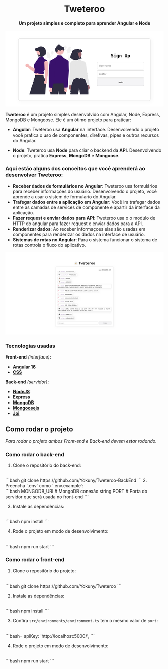 <h1 align="center">
Tweteroo
</h1>

<h4 align="center">
Um projeto simples e completo para aprender Angular e Node</h4>

![register-page.png](./src/assets/register-page.png)

**Tweteroo** é um projeto simples desenvolvido com Angular, Node, Express, MongoDB e Mongoose. Ele é um ótimo projeto para praticar:

- **Angular**: Tweteroo usa **Angular** na interface. Desenvolvendo o projeto você pratica o uso de componentes, diretivas, pipes e outros recursos do Angular.

- **Node**: Tweteroo usa **Node** para criar o backend da **API**. Desenvolvendo o projeto, pratica **Express**, **MongoDB** e **Mongoose**.


### Aqui estão alguns dos conceitos que você aprenderá ao desenvolver Tweteroo:

- **Receber dados de formulários no Angular**: Tweteroo usa formulários para receber informações do usuário. Desenvolvendo o projeto, você aprende a usar o sistem de formulario do Angular.
- **Trafegar dados entre a aplicação em Angular**: Você ira trafegar dados entre as camadas de services de componente e apartir da interface da aplicação.
- **Fazer request e enviar dados para API**: Tweteroo usa o o modulo de HTTP do angular para fazer request e enviar dados para a API.
- **Renderizar dados**: Ao receber informaçoes elas são usadas em componentes para renderizar os dados na interface de usuário.
- **Sistemas de rotas no Angular**: Para o sistema funcionar  o sistema de rotas controla o fluxo do aplicativo.

![first-banner.png](./src/assets/main-page.png)


### Tecnologias usadas

**Front-end** _(interface)_**:**
- **[Angular 16](https://angular.io/)**
- **[CSS](https://developer.mozilla.org/pt-BR/docs/Web/CSS)**

**Back-end** _(servidor)_**:**
- **[NodeJS](https://nodejs.org/)**
- **[Express](https://expressjs.com/)**
- **[MongoDB](https://www.mongodb.com)**
- **[Mongoosejs](https://mongoosejs.com/)**
- **[Joi](https://joi.dev/)**


## Como rodar o projeto

_Para rodar o projeto ambos Front-end e Back-end devem estar rodando._

### **Como rodar o back-end**

1. Clone o repositório do back-end:
<br>
    ```bash
    git clone https://github.com/Yokuny/Tweteroo-BackEnd
    ```
2. Preencha `.env` como `.env.example`:
<br>
    ```bash
    MONGODB_URI # MongoDB conexão string
    PORT # Porta do servidor que será usada no front-end
    ```

3. Instale as dependências:
<br>
    ```bash
    npm install
    ```

4. Rode o projeto em modo de desenvolvimento:
<br>
    ```bash
    npm run start
    ```

### **Como rodar o front-end**

1. Clone o repositório do projeto:
<br>
    ```bash
    git clone https://github.com/Yokuny/Tweteroo
    ```

2. Instale as dependências:
<br>
    ```bash
    npm install
    ```

3. Confira `src/environments/environment.ts` tem o mesmo valor de `port`:
<br>
    ```bash=
    apiKey: 'http://localhost:5000/',
    ```

4. Rode o projeto em modo de desenvolvimento:
<br>
    ```bash
    npm run start
    ```
<br>